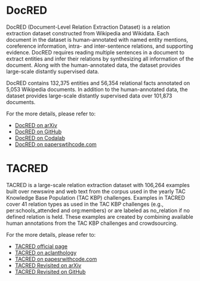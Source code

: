 # DocRED

DocRED (Document-Level Relation Extraction Dataset) is a relation extraction dataset constructed from Wikipedia and Wikidata. Each document
in the dataset is human-annotated with named entity mentions, coreference information, intra- and inter-sentence relations, and supporting
evidence. DocRED requires reading multiple sentences in a document to extract entities and infer their relations by synthesizing all
information of the document. Along with the human-annotated data, the dataset provides large-scale distantly supervised data.

DocRED contains 132,375 entities and 56,354 relational facts annotated on 5,053 Wikipedia documents. In addition to the human-annotated
data, the dataset provides large-scale distantly supervised data over 101,873 documents.

For the more details, please refer to:
* [DocRED on arXiv](https://arxiv.org/abs/1906.06127v3)
* [DocRED on GitHub](https://github.com/thunlp/DocRED)
* [DocRED on Codalab](https://codalab.lisn.upsaclay.fr/competitions/365)
* [DocRED on paperswtihcode.com](https://paperswithcode.com/dataset/docred)


# TACRED

TACRED is a large-scale relation extraction dataset with 106,264 examples built over newswire and web text from the corpus used in the
yearly TAC Knowledge Base Population (TAC KBP) challenges. Examples in TACRED cover 41 relation types as used in the TAC KBP challenges
(e.g., per:schools_attended and org:members) or are labeled as no_relation if no defined relation is held. These examples are created by
combining available human annotations from the TAC KBP challenges and crowdsourcing.

For the more details, please refer to:
* [TACRED official page](https://nlp.stanford.edu/projects/tacred/)
* [TACRED on aclanthology](https://aclanthology.org/D17-1004/)
* [TACRED on papesrwithcode.com](https://paperswithcode.com/dataset/tacred)
* [TACRED Revisited on arXiv](https://arxiv.org/abs/2004.14855)
* [TACRED Revisited on GitHub](https://github.com/DFKI-NLP/tacrev)
